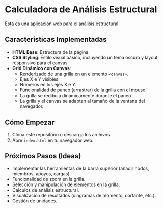 # Calculadora de Análisis Estructural

Esta es una aplicación web para el análisis estructural

## Características Implementadas

*   **HTML Base**: Estructura de la página.
*   **CSS Styling**: Estilo visual básico, incluyendo un tema oscuro y layout responsivo para el canvas.
*   **Grid Dinámico con Canvas**:
    *   Renderizado de una grilla en un elemento `<canvas>`.
    *   Ejes X e Y visibles.
    *   Números en los ejes X e Y.
    *   Funcionalidad de paneo (arrastrar) de la grilla con el mouse.
    *   La grilla se redibuja dinámicamente durante el paneo.
    *   La grilla y el canvas se adaptan al tamaño de la ventana del navegador.

## Cómo Empezar

1.  Clona este repositorio o descarga los archivos.
2.  Abre `index.html` en tu navegador web.

## Próximos Pasos (Ideas)

*   Implementar las herramientas de la barra superior (añadir nodos, miembros, apoyos, cargas).
*   Funcionalidad de zoom en la grilla.
*   Selección y manipulación de elementos en la grilla.
*   Cálculos de análisis estructural.
*   Visualización de resultados (diagramas de momento, cortante, etc.).
*   Gestión de unidades.
